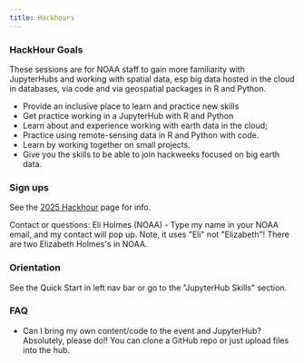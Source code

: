 ```yaml
---
title: Hackhours
---
```


### HackHour Goals

These sessions are for NOAA staff to gain more familiarity with JupyterHubs and working with spatial data, esp big data hosted in the cloud in databases, via code and via geospatial packages in R and Python. 

- Provide an inclusive place to learn and practice new skills
- Get practice working in a JupyterHub with R and Python
- Learn about and experience working with earth data in the cloud;
- Practice using remote-sensing data in R and Python with code. 
- Learn by working together on small projects.
- Give you the skills to be able to join hackweeks focused on big earth data.

### Sign ups

See the [2025 Hackhour](https://nmfs-opensci.github.io/NOAAHackDays/topics-2025/) page for info.

Contact or questions: Eli Holmes (NOAA) - Type my name in your NOAA email, and my contact will pop up. Note, it uses "Eli" not "Elizabeth"! There are two Elizabeth Holmes's in NOAA.

### Orientation

See the Quick Start in left nav bar or go to the "JupyterHub Skills" section.

### FAQ

* Can I bring my own content/code to the event and JupyterHub? Absolutely, please do!! You can clone a GitHub repo or just upload files into the hub.
